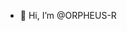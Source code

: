 - 👋 Hi, I’m @ORPHEUS-R

<!---
ORPHEUS-R/ORPHEUS-R is a ✨ special ✨ repository because its `README.md` (this file) appears on your GitHub profile.
You can click the Preview link to take a look at your changes.
--->
